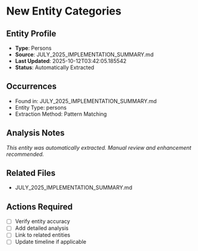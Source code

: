 # New Entity Categories

## Entity Profile
- **Type**: Persons
- **Source**: JULY_2025_IMPLEMENTATION_SUMMARY.md
- **Last Updated**: 2025-10-12T03:42:05.185542
- **Status**: Automatically Extracted

## Occurrences
- Found in: JULY_2025_IMPLEMENTATION_SUMMARY.md
- Entity Type: persons
- Extraction Method: Pattern Matching

## Analysis Notes
*This entity was automatically extracted. Manual review and enhancement recommended.*

## Related Files
- JULY_2025_IMPLEMENTATION_SUMMARY.md

## Actions Required
- [ ] Verify entity accuracy
- [ ] Add detailed analysis
- [ ] Link to related entities
- [ ] Update timeline if applicable
